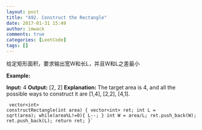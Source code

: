 ```yaml
---
layout: post
title: "492. Construct the Rectangle"
date: 2017-01-31 15:49
author: imwack
comments: true
categories: [LeetCode]
tags: []
---
```

给定矩形面积，要求输出宽W和长L，并且W和L之差最小

**Example:**


**Input:** 4
    **Output:** [2, 2]
    **Explanation:** The target area is 4, and all the possible ways to construct it are [1,4], [2,2], [4,1].</pre>
    <pre class="pure-highlightjs"><code class="">    vector&lt;int&gt; constructRectangle(int area) {
            vector&lt;int&gt; ret;
            int L = sqrt(area);
            while(area%L!=0){
                L--;
            }
            int W = area/L;
            ret.push_back(W);
            ret.push_back(L);
            return ret;
        }`

&nbsp;
